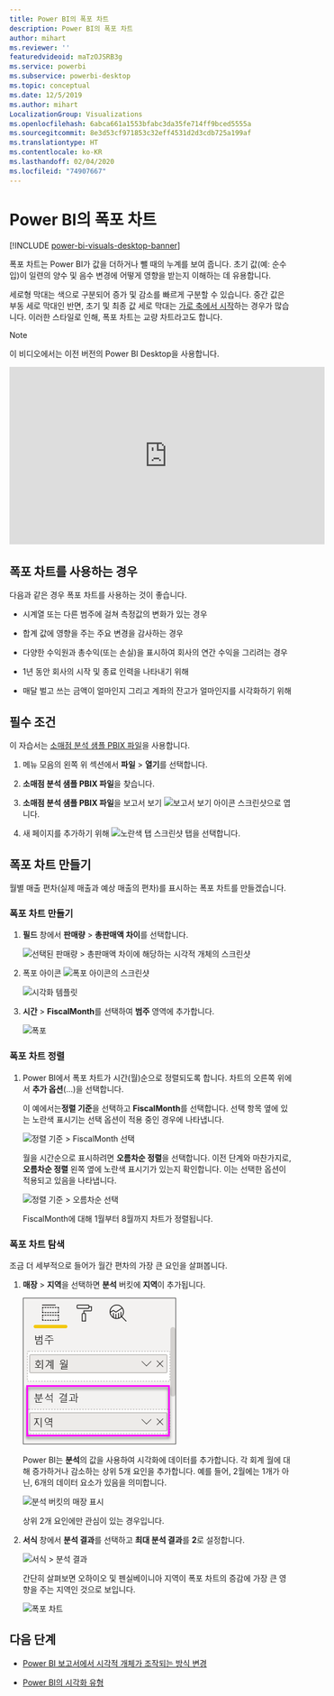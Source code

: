 ```yaml
---
title: Power BI의 폭포 차트
description: Power BI의 폭포 차트
author: mihart
ms.reviewer: ''
featuredvideoid: maTzOJSRB3g
ms.service: powerbi
ms.subservice: powerbi-desktop
ms.topic: conceptual
ms.date: 12/5/2019
ms.author: mihart
LocalizationGroup: Visualizations
ms.openlocfilehash: 6abca661a1553bfabc3da35fe714ff9bced5555a
ms.sourcegitcommit: 8e3d53cf971853c32eff4531d2d3cdb725a199af
ms.translationtype: HT
ms.contentlocale: ko-KR
ms.lasthandoff: 02/04/2020
ms.locfileid: "74907667"
---
```

# <a name="waterfall-charts-in-power-bi"></a>Power BI의 폭포 차트

[!INCLUDE [power-bi-visuals-desktop-banner](../includes/power-bi-visuals-desktop-banner.md)]

폭포 차트는 Power BI가 값을 더하거나 뺄 때의 누계를 보여 줍니다. 초기 값(예: 순수입)이 일련의 양수 및 음수 변경에 어떻게 영향을 받는지 이해하는 데 유용합니다.

세로형 막대는 색으로 구분되어 증가 및 감소를 빠르게 구분할 수 있습니다. 중간 값은 부동 세로 막대인 반면, 초기 및 최종 값 세로 막대는 [가로 축에서 시작](https://support.office.com/article/Create-a-waterfall-chart-in-Office-2016-for-Windows-8de1ece4-ff21-4d37-acd7-546f5527f185#BKMK_Float "가로 축에서 시작")하는 경우가 많습니다. 이러한 스타일로 인해, 폭포 차트는 교량 차트라고도 합니다.

   > [!NOTE]
   > 이 비디오에서는 이전 버전의 Power BI Desktop을 사용합니다.
   > 
   > 

<iframe width="560" height="315" src="https://www.youtube.com/embed/qKRZPBnaUXM" frameborder="0" allow="autoplay; encrypted-media" allowfullscreen></iframe>

## <a name="when-to-use-a-waterfall-chart"></a>폭포 차트를 사용하는 경우

다음과 같은 경우 폭포 차트를 사용하는 것이 좋습니다.

* 시계열 또는 다른 범주에 걸쳐 측정값의 변화가 있는 경우

* 합계 값에 영향을 주는 주요 변경을 감사하는 경우

* 다양한 수익원과 총수익(또는 손실)을 표시하여 회사의 연간 수익을 그리려는 경우

* 1년 동안 회사의 시작 및 종료 인력을 나타내기 위해

* 매달 벌고 쓰는 금액이 얼마인지 그리고 계좌의 잔고가 얼마인지를 시각화하기 위해

## <a name="prerequisite"></a>필수 조건

이 자습서는 [소매점 분석 샘플 PBIX 파일](https://download.microsoft.com/download/9/6/D/96DDC2FF-2568-491D-AAFA-AFDD6F763AE3/Retail%20Analysis%20Sample%20PBIX.pbix)을 사용합니다.

1. 메뉴 모음의 왼쪽 위 섹션에서 **파일** > **열기**를 선택합니다.
   
2. **소매점 분석 샘플 PBIX 파일**을 찾습니다.

1. **소매점 분석 샘플 PBIX 파일**을 보고서 보기 ![보고서 보기 아이콘 스크린샷](media/power-bi-visualization-kpi/power-bi-report-view.png)으로 엽니다.

1. 새 페이지를 추가하기 위해 ![노란색 탭 스크린샷](media/power-bi-visualization-kpi/power-bi-yellow-tab.png) 탭을 선택합니다.


## <a name="create-a-waterfall-chart"></a>폭포 차트 만들기

월별 매출 편차(실제 매출과 예상 매출의 편차)를 표시하는 폭포 차트를 만들겠습니다.

### <a name="build-the-waterfall-chart"></a>폭포 차트 만들기

1. **필드** 창에서 **판매량** > **총판매액 차이**를 선택합니다.

   ![선택된 판매량 > 총판매액 차이에 해당하는 시각적 개체의 스크린샷](media/power-bi-visualization-waterfall-charts/power-bi-bar.png)

1. 폭포 아이콘 ![폭포 아이콘의 스크린샷](media/power-bi-visualization-waterfall-charts/power-bi-waterfall-icon.png)

    ![시각화 템플릿](media/power-bi-visualization-waterfall-charts/convert-waterfall.png)

1. **시간** > **FiscalMonth**를 선택하여 **범주** 영역에 추가합니다.

    ![폭포](media/power-bi-visualization-waterfall-charts/power-bi-waterfall-month.png)

### <a name="sort-the-waterfall-chart"></a>폭포 차트 정렬

1. Power BI에서 폭포 차트가 시간(월)순으로 정렬되도록 합니다. 차트의 오른쪽 위에서 **추가 옵션**(...)을 선택합니다.

    이 예에서는**정렬 기준**을 선택하고 **FiscalMonth**를 선택합니다. 선택 항목 옆에 있는 노란색 표시기는 선택 옵션이 적용 중인 경우에 나타냅니다.

    ![정렬 기준 > FiscalMonth 선택](media/power-bi-visualization-waterfall-charts/power-bi-sort-by-fiscalmonth.png)
    
    월을 시간순으로 표시하려면 **오름차순 정렬**을 선택합니다. 이전 단계와 마찬가지로, **오름차순 정렬** 왼쪽 옆에 노란색 표시기가 있는지 확인합니다. 이는 선택한 옵션이 적용되고 있음을 나타냅니다.

    ![정렬 기준 > 오름차순 선택](media/power-bi-visualization-waterfall-charts/power-bi-waterfall-ascending.png)

    

    FiscalMonth에 대해 1월부터 8월까지 차트가 정렬됩니다.  

### <a name="explore-the-waterfall-chart"></a>폭포 차트 탐색

조금 더 세부적으로 들어가 월간 편차의 가장 큰 요인을 살펴봅니다.

1.  **매장** > **지역**을 선택하면 **분석** 버킷에 **지역**이 추가됩니다.

    ![분석 버킷의 매장 표시](media/power-bi-visualization-waterfall-charts/power-bi-waterfall-breakdown.png)

    Power BI는 **분석**의 값을 사용하여 시각화에 데이터를 추가합니다. 각 회계 월에 대해 증가하거나 감소하는 상위 5개 요인을 추가합니다. 예를 들어, 2월에는 1개가 아닌, 6개의 데이터 요소가 있음을 의미합니다.  

    ![분석 버킷의 매장 표시](media/power-bi-visualization-waterfall-charts/power-bi-waterfall-breakdown-default.png)

    상위 2개 요인에만 관심이 있는 경우입니다.

1. **서식** 창에서 **분석 결과**를 선택하고 **최대 분석 결과**를 **2**로 설정합니다.

    ![서식 > 분석 결과](media/power-bi-visualization-waterfall-charts/power-bi-waterfall-breakdown-two.png)

    간단히 살펴보면 오하이오 및 펜실베이니아 지역이 폭포 차트의 증감에 가장 큰 영향을 주는 지역인 것으로 보입니다.

    ![폭포 차트](media/power-bi-visualization-waterfall-charts/power-bi-axis-waterfall.png)

## <a name="next-steps"></a>다음 단계

* [Power BI 보고서에서 시각적 개체가 조작되는 방식 변경](../service-reports-visual-interactions.md)

* [Power BI의 시각화 유형](power-bi-visualization-types-for-reports-and-q-and-a.md)
